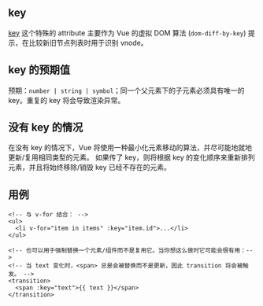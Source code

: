 ## key

[#1]: https://cn.vuejs.org/api/built-in-special-attributes.html#key

[key][#1] 这个特殊的 attribute 主要作为 Vue 的虚拟 DOM 算法 (`dom-diff-by-key`) 提示，在比较新旧节点列表时用于识别 vnode。

## key 的预期值

预期：`number | string | symbol`；同一个父元素下的子元素必须具有唯一的 key。重复的 key 将会导致渲染异常。

## 没有 key 的情况

在没有 key 的情况下，Vue 将使用一种最小化元素移动的算法，并尽可能地就地更新/复用相同类型的元素。
如果传了 key，则将根据 key 的变化顺序来重新排列元素，并且将始终移除/销毁 key 已经不存在的元素。

## 用例

```vue
<!-- 与 v-for 结合： -->
<ul>
  <li v-for="item in items" :key="item.id">...</li>
</ul>

<!-- 也可以用于强制替换一个元素/组件而不是复用它。当你想这么做时它可能会很有用：-->
<!-- 当 text 变化时，<span> 总是会被替换而不是更新，因此 transition 将会被触发。 -->
<transition>
  <span :key="text">{{ text }}</span>
</transition>
```
